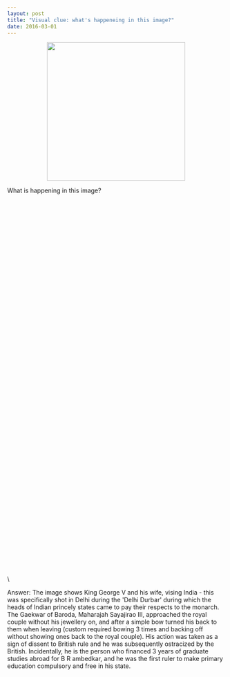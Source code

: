 ```yaml
---
layout: post
title: "Visual clue: what's happeneing in this image?"
date: 2016-03-01
---
```


<p align="center">
  <img width="320"  src="/assets/eventSalute.jpg">
</p>
What is happening in this image?

\
\
\
\
\
\
\
\
\
\
\
\
\
\
\
\
\
\
\
\
\
\
\
\
\
\
\
\
\
\
\
\
\
\
\
\
\
\
\
\
\
\
\
\
\
\
\
\
\
\
\
\

Answer: The image shows King George V and his wife, vising India - this was specifically shot in Delhi during the 'Delhi Durbar' during which the heads of Indian princely states came to pay their respects to the monarch. 
The Gaekwar of Baroda, Maharajah Sayajirao III, approached the royal couple without his jewellery on, and after a simple bow turned his back to them when leaving (custom required bowing 3 times and backing off without showing ones back to the royal couple). His action was taken as a sign of dissent to British rule and he was subsequently ostracized by the British. Incidentally, he is the person who financed 3 years of graduate studies abroad for B R ambedkar, and he was the first ruler to make primary education compulsory and free in his state.
